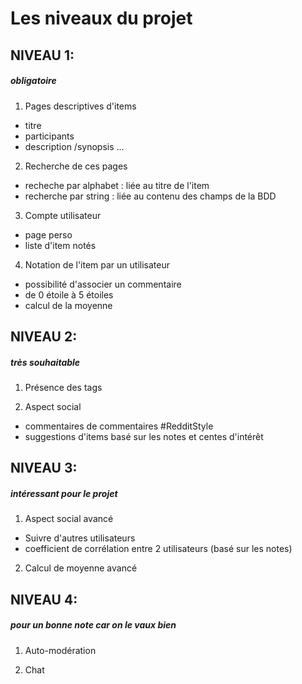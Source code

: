 # Les niveaux du projet

## NIVEAU 1:
##### obligatoire
1. Pages descriptives d'items
* titre
* participants
* description /synopsis ...
2. Recherche de ces pages
* recheche par alphabet : liée au titre de l'item
* recherche par string : liée au contenu des champs de la BDD
3. Compte utilisateur
* page perso 
* liste d'item notés
4. Notation de l'item par un utilisateur 
* possibilité d'associer un commentaire
* de 0 étoile à 5 étoiles
* calcul de la moyenne 

## NIVEAU 2:
##### très souhaitable
1. Présence des tags


2. Aspect social
* commentaires de commentaires #RedditStyle
* suggestions d'items basé sur les notes et centes d'intérêt 

## NIVEAU 3:
##### intéressant pour le projet 
1. Aspect social avancé
* Suivre d'autres utilisateurs
* coefficient de corrélation entre 2 utilisateurs (basé sur les notes)
2. Calcul de moyenne avancé

## NIVEAU 4:
##### pour un bonne note car on le vaux bien
1. Auto-modération


2. Chat


